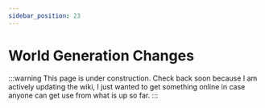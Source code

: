 ```yaml
---
sidebar_position: 23
---
```


# World Generation Changes

:::warning
This page is under construction. Check back soon because I am actively updating the wiki, I just wanted to get something online in case anyone can get use from what is up so far.
:::
